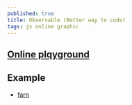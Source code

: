 ```yaml
---
published: true
title: Observable (Better way to code)
tags: js online graphic
---
```

## [Online plqyground](https://beta.observablehq.com/)

## Example
- [farn](https://beta.observablehq.com/@timhau/farn)
